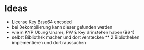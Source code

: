 # Ideas

* License Key Base64 encoded 
* bei Dekompilierung kann dieser gefunden werden
* wie in KYP Übung Uname, PW & Key drinstehen haben (B64)
* selbst Bibliothek machen und dort verstecken
** 2 Bibliotheken implementieren und dort raussuchen